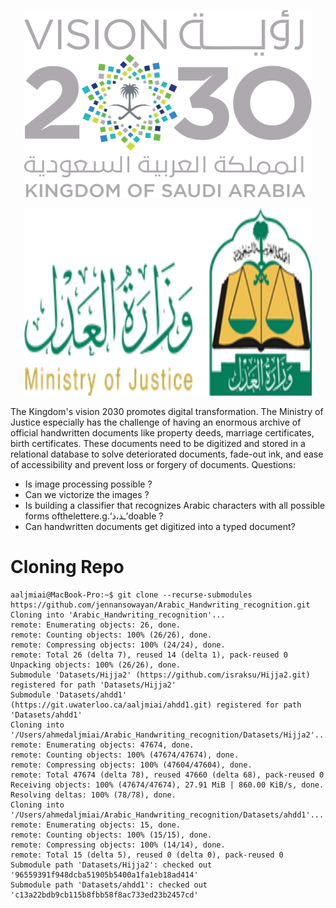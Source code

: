 
<p align="center">
  <img width="460" height="300" src="https://github.com/jennansowayan/Arabic_Handwriting_recognition/blob/main/logo/v2030.png?raw=true">
</p>
<p align="center">
  <img width="460" height="300" src="https://github.com/jennansowayan/Arabic_Handwriting_recognition/blob/main/logo/mj.png?raw=true">
</p>

The Kingdom's vision 2030 promotes digital transformation. The Ministry of Justice especially has the challenge of having an enormous archive of official handwritten documents like property deeds, marriage certificates, birth certificates. These documents need to be digitized and stored in a relational database to solve deteriorated documents, fade-out ink, and ease of accessibility and prevent loss or forgery of documents.
Questions:
-  Is image processing possible ?
-  Can we victorize the images ?
-  Is building a classifier that recognizes Arabic characters with all possible forms
ofthelettere.g.‘ـذ،ذ’doable ?
-  Can handwritten documents get digitized into a typed document?


# Cloning Repo
```console
aaljmiai@MacBook-Pro:~$ git clone --recurse-submodules https://github.com/jennansowayan/Arabic_Handwriting_recognition.git
Cloning into 'Arabic_Handwriting_recognition'...
remote: Enumerating objects: 26, done.
remote: Counting objects: 100% (26/26), done.
remote: Compressing objects: 100% (24/24), done.
remote: Total 26 (delta 7), reused 14 (delta 1), pack-reused 0
Unpacking objects: 100% (26/26), done.
Submodule 'Datasets/Hijja2' (https://github.com/israksu/Hijja2.git) registered for path 'Datasets/Hijja2'
Submodule 'Datasets/ahdd1' (https://git.uwaterloo.ca/aaljmiai/ahdd1.git) registered for path 'Datasets/ahdd1'
Cloning into '/Users/ahmedaljmiai/Arabic_Handwriting_recognition/Datasets/Hijja2'...
remote: Enumerating objects: 47674, done.        
remote: Counting objects: 100% (47674/47674), done.        
remote: Compressing objects: 100% (47604/47604), done.        
remote: Total 47674 (delta 78), reused 47660 (delta 68), pack-reused 0
Receiving objects: 100% (47674/47674), 27.91 MiB | 860.00 KiB/s, done.
Resolving deltas: 100% (78/78), done.
Cloning into '/Users/ahmedaljmiai/Arabic_Handwriting_recognition/Datasets/ahdd1'...
remote: Enumerating objects: 15, done.        
remote: Counting objects: 100% (15/15), done.        
remote: Compressing objects: 100% (14/14), done.        
remote: Total 15 (delta 5), reused 0 (delta 0), pack-reused 0        
Submodule path 'Datasets/Hijja2': checked out '96559391f948dcba51905b5400a1fa1eb18ad414'
Submodule path 'Datasets/ahdd1': checked out 'c13a22bdb9cb115b8fbb58f8ac733ed23b2457cd'
```
